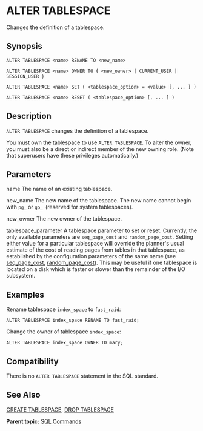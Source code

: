 # ALTER TABLESPACE 

Changes the definition of a tablespace.

## <a id="section2"></a>Synopsis 

``` {#sql_command_synopsis}
ALTER TABLESPACE <name> RENAME TO <new_name>

ALTER TABLESPACE <name> OWNER TO { <new_owner> | CURRENT_USER | SESSION_USER }

ALTER TABLESPACE <name> SET ( <tablespace_option> = <value> [, ... ] )

ALTER TABLESPACE <name> RESET ( <tablespace_option> [, ... ] )
```

## <a id="section3"></a>Description 

`ALTER TABLESPACE` changes the definition of a tablespace.

You must own the tablespace to use `ALTER TABLESPACE`. To alter the owner, you must also be a direct or indirect member of the new owning role. \(Note that superusers have these privileges automatically.\)

## <a id="section4"></a>Parameters 

name
The name of an existing tablespace.

new\_name
The new name of the tablespace. The new name cannot begin with `pg_` or `gp_ `\(reserved for system tablespaces\).

new\_owner
The new owner of the tablespace.

tablespace\_parameter
A tablespace parameter to set or reset. Currently, the only available parameters are `seq_page_cost` and `random_page_cost`. Setting either value for a particular tablespace will override the planner's usual estimate of the cost of reading pages from tables in that tablespace, as established by the configuration parameters of the same name \(see [seq_page_cost](../config_params/guc-list.html#seq_page_cost), [random_page_cost](../config_params/guc-list.html#random_page_cost)\). This may be useful if one tablespace is located on a disk which is faster or slower than the remainder of the I/O subsystem.

## <a id="section5"></a>Examples 

Rename tablespace `index_space` to `fast_raid`:

```
ALTER TABLESPACE index_space RENAME TO fast_raid;
```

Change the owner of tablespace `index_space`:

```
ALTER TABLESPACE index_space OWNER TO mary;
```

## <a id="section6"></a>Compatibility 

There is no `ALTER TABLESPACE` statement in the SQL standard.

## <a id="section7"></a>See Also 

[CREATE TABLESPACE](CREATE_TABLESPACE.html), [DROP TABLESPACE](DROP_TABLESPACE.html)

**Parent topic:** [SQL Commands](../sql_commands/sql_ref.html)

